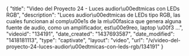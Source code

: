 {
    "title": "Video del Proyecto 24 - Luces audior\u00edtmicas con LEDs RGB",
    "description": "Luces audior\u00edtmicas de LEDs tipo RGB, las cuales funcionan al comp\u00e1s de la m\u00fasica que genera alguna fuente de audio, como un amplificador, est\u00e9reo, laptop \u00f3 ...",
    "videoid": "134191",
    "date_created": "1437693587",
    "date_modified": "1418181113",
    "type": "captivate",
    "layout": "video",
    "url": "\/v\/video-del-proyecto-24-luces-audior\u00edtmicas-con-leds-rgb\/134191"
}